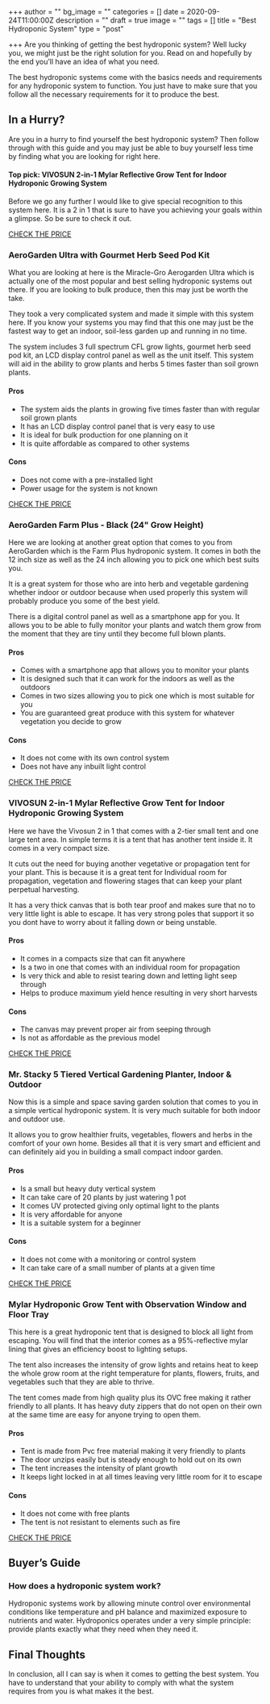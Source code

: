 +++
author = ""
bg_image = ""
categories = []
date = 2020-09-24T11:00:00Z
description = ""
draft = true
image = ""
tags = []
title = "Best Hydroponic System"
type = "post"

+++
Are you thinking of getting the best hydroponic system? Well lucky you, we might just be the right solution for you. Read on and hopefully by the end you’ll have an idea of what you need.

The best hydroponic systems come with the basics needs and requirements for any hydroponic system to function. You just have to make sure that you follow all the necessary requirements for it to produce the best.

## In a Hurry?

Are you in a hurry to find yourself the best hydroponic system? Then follow through with this guide and you may just be able to buy yourself less time by finding what you are looking for right here.

#### Top pick: VIVOSUN 2-in-1 Mylar Reflective Grow Tent for Indoor Hydroponic Growing System

Before we go any further I would like to give special recognition to this system here. It is a 2 in 1 that is sure to have you achieving your goals within a glimpse. So be sure to check it out.

[CHECK THE PRICE](https://www.amazon.com/VIVOSUN-Reflective-Indoor-Hydroponic-Growing/dp/B07QTKB8X7?ref_=)

### AeroGarden Ultra with Gourmet Herb Seed Pod Kit

What you are looking at here is the Miracle-Gro Aerogarden Ultra which is actually one of the most popular and best selling hydroponic systems out there. If you are looking to bulk produce, then this may just be worth the take.

They took a very complicated system and made it simple with this system here. If you know your systems you may find that this one may just be the fastest way to get an indoor, soil-less garden up and running in no time.

The system includes 3 full spectrum CFL grow lights, gourmet herb seed pod kit, an LCD display control panel as well as the unit itself. This system will aid in the ability to grow plants and herbs 5 times faster than soil grown plants.

#### Pros

* The system aids the plants in growing five times faster than with regular soil grown plants
* It has an LCD display control panel that is very easy to use
* It is ideal for bulk production for one planning on it
* It is quite affordable as compared to other systems

#### Cons

* Does not come with a pre-installed light
* Power usage for the system is not known

[CHECK THE PRICE](https://www.amazon.com/AeroGarden-Ultra-Gourmet-Herb-Seed/dp/B00FHXNG6U)

### AeroGarden Farm Plus - Black (24" Grow Height)

Here we are looking at another great option that comes to you from AeroGarden which is the Farm Plus hydroponic system. It comes in both the 12 inch size as well as the 24 inch allowing you to pick one which best suits you.

It is a great system for those who are into herb and vegetable gardening whether indoor or outdoor because when used properly this system will probably produce you some of the best yield.

There is a digital control panel as well as a smartphone app for you. It allows you to be able to fully monitor your plants and watch them grow from the moment that they are tiny until they become full blown plants.

#### Pros

* Comes with a smartphone app that allows you to monitor your plants
* It is designed such that it can work for the indoors as well as the outdoors
* Comes in two sizes allowing you to pick one which is most suitable for you
* You are guaranteed great produce with this system for whatever vegetation you decide to grow

#### Cons

* It does not come with its own control system
* Does not have any inbuilt light control

[CHECK THE PRICE](https://www.amazon.com/AeroGarden-Farm-Plus-Black-Height/dp/B073W7TNH6)

### VIVOSUN 2-in-1 Mylar Reflective Grow Tent for Indoor Hydroponic Growing System

Here we have the Vivosun 2 in 1 that comes with a 2-tier small tent and one large tent area. In simple terms it is a tent that has another tent inside it. It comes in a very compact size.

It cuts out the need for buying another vegetative or propagation tent for your plant. This is because it is a great tent for Individual room for propagation, vegetation and flowering stages that can keep your plant perpetual harvesting.

It has a very thick canvas that is both tear proof and makes sure that no to very little light is able to escape. It has very strong poles that support it so you dont have to worry about it falling down or being unstable.

#### Pros

* It comes in a compacts size that can fit anywhere
* Is a two in one that comes with an individual room for propagation
* Is very thick and able to resist tearing down and letting light seep through
* Helps to produce maximum yield hence resulting in very short harvests

#### Cons

* The canvas may prevent proper air from seeping through
* Is not as affordable as the previous model

[CHECK THE PRICE](https://www.amazon.com/VIVOSUN-Reflective-Indoor-Hydroponic-Growing/dp/B07QTKB8X7?ref_=)

### Mr. Stacky 5 Tiered Vertical Gardening Planter, Indoor & Outdoor

Now this is a simple and space saving garden solution that comes to you in a simple vertical hydroponic system. It is very much suitable for both indoor and outdoor use.

It allows you to grow healthier fruits, vegetables, flowers and herbs in the comfort of your own home. Besides all that it is very smart and efficient and can definitely aid you in building a small compact indoor garden.

#### Pros

* Is a small but heavy duty vertical system
* It can take care of 20 plants by just watering 1 pot
* It comes UV protected giving only optimal light to the plants
* It is very affordable for anyone
* It is a suitable system for a beginner

#### Cons

* It does not come with a monitoring or control system
* It can take care of a small number of plants at a given time

[CHECK THE PRICE](https://www.amazon.com/Mr-Stacky-Vertical-Gardening-Planter/dp/B00AMPUM9M/ref=)

### Mylar Hydroponic Grow Tent with Observation Window and Floor Tray

This here is a great hydroponic tent that is designed to block all light from escaping. You will find that the interior comes as a 95%-reflective mylar lining that gives an efficiency boost to lighting setups.

The tent also increases the intensity of grow lights and retains heat to keep the whole grow room at the right temperature for plants, flowers, fruits, and vegetables such that they are able to thrive.

The tent comes made from high quality plus its OVC free making it rather friendly to all plants. It has heavy duty zippers that do not open on their own at the same time are easy for anyone trying to open them.

#### Pros

* Tent is made from Pvc free material making it very friendly to plants
* The door unzips easily but is steady enough to hold out on its own
* The tent increases the intensity of plant growth
* It keeps light locked in at all times leaving very little room for it to escape

#### Cons

* It does not come with free plants
* The tent is not resistant to elements such as fire

[CHECK THE PRICE](https://www.amazon.com/Hydroponic-Obeservation-Window-Indoor-Growing/dp/B075D13LNP?ref_=)

## Buyer’s Guide

### How does a hydroponic system work?

Hydroponic systems work by allowing minute control over environmental conditions like temperature and pH balance and maximized exposure to nutrients and water. Hydroponics operates under a very simple principle: provide plants exactly what they need when they need it.

## Final Thoughts

In conclusion, all I can say is when it comes to getting the best system. You have to understand that your ability to comply with what the system requires from you is what makes it the best.